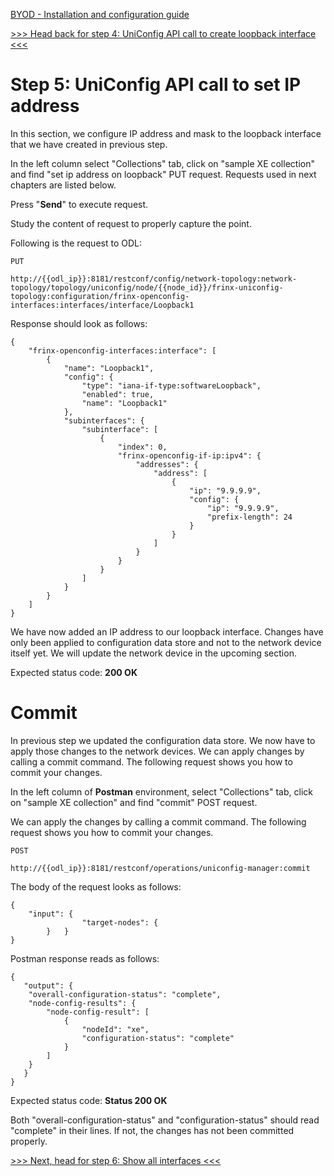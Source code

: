 [BYOD - Installation and configuration guide](Learning-Labs/frinx-learning-labs/labs/01-labs-01-odl-uniconfig-first-steps/byod.html)

[>>> Head back for step 4: UniConfig API call to create loopback interface <<<](Learning-Labs/frinx-learning-labs/labs/01-labs-01-odl-uniconfig-first-steps/4.md)  

# Step 5: UniConfig API call to set IP address

In this section, we configure IP address and mask to the loopback interface that we have created in previous step.

In the left column select "Collections" tab, click on "sample XE collection" and find "set ip address on loopback" PUT request. Requests used in next chapters are listed below.

Press "**Send**" to execute request.

Study the content of request to properly capture the point. 

Following is the request to ODL:


```
PUT

http://{{odl_ip}}:8181/restconf/config/network-topology:network-topology/topology/uniconfig/node/{{node_id}}/frinx-uniconfig-topology:configuration/frinx-openconfig-interfaces:interfaces/interface/Loopback1

```
Response should look as follows:


```
{
    "frinx-openconfig-interfaces:interface": [
        {
            "name": "Loopback1",
            "config": {
                "type": "iana-if-type:softwareLoopback",
                "enabled": true,
                "name": "Loopback1"
            },
            "subinterfaces": {
                "subinterface": [
                    {
                        "index": 0,
                        "frinx-openconfig-if-ip:ipv4": {
                            "addresses": {
                                "address": [
                                    {
                                        "ip": "9.9.9.9",
                                        "config": {
                                            "ip": "9.9.9.9",
                                            "prefix-length": 24
                                        }
                                    }
                                ]
                            }
                        }
                    }
                ]
            }
        }
    ]
}
```

We have now added an IP address to our loopback interface. Changes have only been applied to configuration data store and not to the network device itself yet. We will update the network device in the upcoming section.

Expected status code: **200 OK**


# Commit

In previous step we updated the configuration data store. We now have to apply those changes to the network devices. We can apply changes by calling a commit command. The following request shows you how to commit your changes. 

In the left column of **Postman** environment, select "Collections" tab, click on "sample XE collection" and find "commit" POST request.

We can apply the changes by calling a commit command. The following request shows you how to commit your changes. 

```
POST 

http://{{odl_ip}}:8181/restconf/operations/uniconfig-manager:commit

```

The body of the request looks as follows:

```
{
	"input": {
            	"target-nodes": {
    	}	}
}
```
Postman response reads as follows:

```
{
   "output": {
   	"overall-configuration-status": "complete",
   	"node-config-results": {
       	"node-config-result": [
           	{
               	"nodeId": "xe",
               	"configuration-status": "complete"
           	}
       	]
   	}
   }
}
```

Expected status code: **Status 200 OK**

Both "overall-configuration-status" and "configuration-status" should read "complete" in their lines. If not, the changes has not been committed properly.

[>>> Next, head for step 6: Show all interfaces <<<](Learning-Labs/frinx-learning-labs/labs/01-labs-01-odl-uniconfig-first-steps/6.md)
